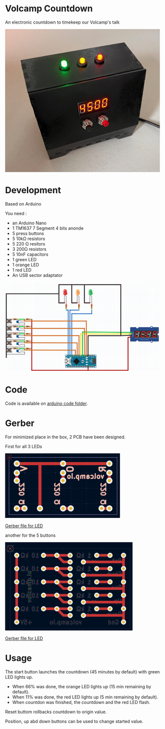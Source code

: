 # Volcamp Countdown

An electronic countdown to timekeep our Volcamp's talk

![Volcamp Countdown](/img/Countdown.png)

# Development

Based on Arduino

You need :
- an Arduino Nano
- 1 TM1637 7 Segment 4 bits anonde
- 5 press buttons
- 5 10kΩ resistors
- 5 220 Ω resitors
- 3 200Ω resistors
- 5 10nF capacitors
- 1 green LED
- 1 orange LED
- 1 red LED
- An USB sector adaptator

![Volcamp Countdown](/img/VolcampCountdown.png)


# Code

Code is available on [arduino code folder](/arduino%20code/volcampcountdown.ino).


# Gerber

For minimized place in the box, 2 PCB have been designed.

First for all 3 LEDs

![LED](/img/gerberLed.png)

[Gerber file for LED](/gerber%20files//ledVolcampCountdown.zip)

another for the 5 buttons

![LED](/img/gerberBtn.png)

[Gerber file for LED](/gerber%20files/btnVolcampCountdown.zip)


# Usage

The start button launches the countdown (45 minutes by default) with green LED lights up.
- When 66% was done, the orange LED lights up (15 min remaining by default).
- When 11% was done, the red LED lights up (5 min remaining by default).
- When countdon was finished, the countdown and the red LED flash.

Reset buttom rollbacks countdown to origin value.

Position, up abd down buttons can be used to change started value.

